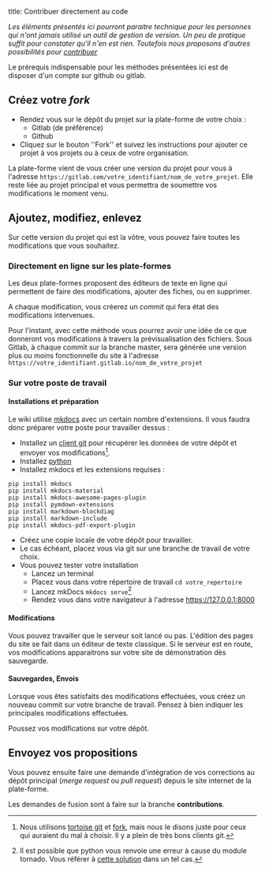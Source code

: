 title: Contribuer directement au code

_Les éléments présentés ici pourront paraitre technique pour les personnes qui n'ont jamais utilisé un outil de gestion de version. Un peu de pratique suffit pour constater qu'il n'en est rien. Toutefois nous proposons d'autres possibilités pour [contribuer](./contribuer.md)_

Le prérequis indispensable pour les méthodes présentées ici est de disposer d'un compte sur github ou gitlab.

## Créez votre _fork_

* Rendez vous sur le dépôt du projet sur la plate-forme de votre choix :
  * Gitlab (de préférence)
  * Github
* Cliquez sur le bouton ''Fork'' et suivez les instructions pour ajouter ce projet à vos projets ou à ceux de votre organisation.

La plate-forme vient de vous créer une version du projet pour vous à l'adresse `https://gitlab.com/votre_identifiant/nom_de_votre_projet`. Elle reste liée au projet principal et vous permettra de soumettre vos modifications le moment venu.

## Ajoutez, modifiez, enlevez

Sur cette version du projet qui est la vôtre, vous pouvez faire toutes les modifications que vous souhaitez.

### Directement en ligne sur les plate-formes
Les deux plate-formes proposent des éditeurs de texte en ligne qui permettent de faire des modifications, ajouter des fiches, ou en supprimer.

A chaque modification, vous créerez un _commit_ qui fera état des modifications intervenues.

Pour l'instant, avec cette méthode vous pourrez avoir une idée de ce que donneront vos modifications à travers la prévisualisation des fichiers. Sous Gitlab, à chaque commit sur la branche master, sera générée une version plus ou moins fonctionnelle du site à l'adresse `https://votre_identifiant.gitlab.io/nom_de_votre_projet`

### Sur votre poste de travail

#### Installations et préparation
Le wiki utilise [mkdocs][mkdocs] avec un certain nombre d'extensions. Il vous faudra donc préparer votre poste pour travailler dessus :

* Installez un [client git][git-clients] pour récupérer les données de votre dépôt et envoyer vos modifications[^1].
* Installez [python][python]
* Installez mkdocs et les extensions requises :

```
pip install mkdocs
pip install mkdocs-material
pip install mkdocs-awesome-pages-plugin
pip install pymdown-extensions
pip install markdown-blockdiag
pip install markdown-include
pip install mkdocs-pdf-export-plugin
```

* Créez une copie locale de votre dépôt pour travailler.
* Le cas échéant, placez vous via git sur une branche de travail de votre choix.
* Vous pouvez tester votre installation
    * Lancez un terminal
    * Placez vous dans votre répertoire de travail `cd votre_repertoire`
    * Lancez mkDocs `mkdocs serve`[^e]
    * Rendez vous dans votre navigateur à l'adresse https://127.0.0.1:8000

#### Modifications
Vous pouvez travailler que le serveur soit lancé ou pas.  L'édition des pages du site se fait dans un éditeur de texte classique. Si le serveur est en route, vos modifications apparaitrons sur votre site de démonstration dès sauvegarde.

#### Sauvegardes, Envois
Lorsque vous êtes satisfaits des modifications effectuées, vous créez un nouveau commit sur votre branche de travail. Pensez à bien indiquer les principales modifications effectuées.

Poussez vos modifications sur votre dépôt.

## Envoyez vos propositions
Vous pouvez ensuite faire une demande d'intégration de vos corrections au dépôt principal (_merge request_ ou _pull request_) depuis le site internet de la plate-forme.

Les demandes de fusion sont à faire sur la branche **contributions**.


[^1]: Nous utilisons [tortoise git][tortoise] et [fork][fork], mais nous le disons juste pour ceux qui auraient du mal à choisir. Il y a plein de très bons clients git.
[^e]: Il est possible que python vous renvoie une erreur à cause du module tornado. Vous référer à [cette solution](https://github.com/tornadoweb/tornado/issues/2608#issuecomment-491489432) dans un tel cas.

[git-clients]: https://git-scm.com/downloads/guis
[mkdocs]: https://www.mkdocs.org/
[python]: https://www.python.org/
[tortoise]: https://tortoisegit.org/
[fork]: https://git-fork.com/
